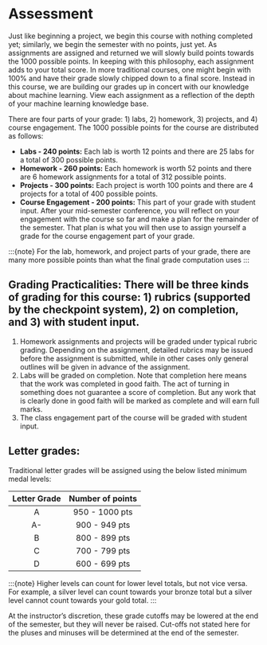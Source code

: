# Assessment

Just like beginning a project, we begin this course with nothing completed yet; similarly, we begin the semester with no points, just yet. As assignments are assigned and returned we will slowly build points towards the 1000 possible points. In keeping with this philosophy, each assignment adds to your total score. In more traditional courses, one might begin with 100% and have their grade slowly chipped down to a final score. Instead in this course, we are building our grades up in concert with our knowledge about machine learning. View each assignment as a reflection of the depth of your machine learning knowledge base. 

There are four parts of your grade: 1) labs, 2) homework, 3) projects, and 4) course engagement. The 1000 possible points for the course are distributed as follows:   
- **Labs - 240 points:** Each lab is worth 12 points and there are 25 labs for a total of 300 possible points.    
- **Homework - 260 points:** Each homework is worth 52 points and there are 6 homework assignments for a total of 312 possible points.    
- **Projects - 300 points:** Each project is worth 100 points and there are 4 projects for a total of 400 possible points.    
- **Course Engagement - 200 points:** This part of your grade with student input. After your mid-semester conference, you will reflect on your engagement with the course so far and make a plan for the remainder of the semester. That plan is what you will then use to assign yourself a grade for the course engagement part of your grade.    

:::{note}
For the lab, homework, and project parts of your grade, there are many more possible points than what the final grade computation uses
:::

## Grading Practicalities: There will be three kinds of grading for this course: 1) rubrics (supported by the checkpoint system), 2) on completion, and 3) with student input. 

1. Homework assignments and projects will be graded under typical rubric grading. Depending on the assignment, detailed rubrics may be issued before the assignment is submitted, while in other cases only general outlines will be given in advance of the assignment. 
2. Labs will be graded on completion. Note that completion here means that the work was completed in good faith. The act of turning in something does not guarantee a score of completion. But any work that is clearly done in good faith will be marked as complete and will earn full marks.
3. The class engagement part of the course will be graded with student input. 




## Letter grades: 

Traditional letter grades will be assigned using the below listed minimum medal levels:

| Letter Grade    | Number of points |
| :----:       |    :----:   |
| A     | 950 - 1000 pts |
| A-    | 900 - 949 pts  |
| B     | 800 - 899 pts  |
| C     | 700 - 799 pts  |
| D     | 600 - 699 pts  |

:::{note}
Higher levels can count for lower level totals, but not vice versa. For example, a silver level can count towards your bronze total but a silver level cannot count towards your gold total. 
:::

At the instructor’s discretion, these grade cutoffs may be lowered at the end of the semester, but they will never be raised. Cut-offs not stated here for the pluses and minuses will be determined at the end of the semester.